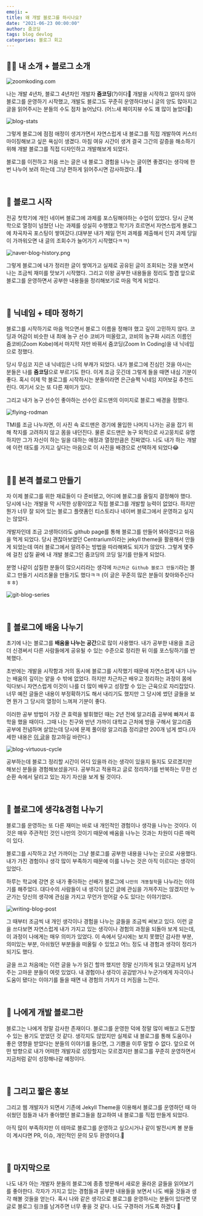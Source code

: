 ```yaml
---
emoji: ✒️
title: 왜 개발 블로그를 하시나요?
date: "2021-06-23 00:00:00"
author: 줌코딩
tags: blog devlog
categories: 블로그 회고
---
```


## 🙋‍♂️ 내 소개 + 블로그 소개

![zoomkoding.com](./why-dev-blog.png)

나는 개발 4년차, 블로그 4년차인 개발자 **줌코딩**(?)이다👋 개발을 시작하고 얼마지 않아 블로그를 운영하기 시작했고, 개발도 블로그도 꾸준히 운영하다보니 글의 양도 많아지고 글을 읽어주시는 분들의 수도 점차 늘어났다. (어느새 페이지뷰 수도 꽤 많이 늘었다🌝)

![blog-stats](why-dev-blog-1.png)

그렇게 블로그에 점점 애정이 생겨가면서 자연스럽게 내 블로그를 직접 개발하여 커스터마이징해보고 싶은 욕심이 생겼다. 마침 여유 시간이 생겨 결국 그간의 갈증을 해소하기 위해 개발 블로그를 직접 디자인하고 개발해보게 되었다. 

블로그를 이전하고 처음 쓰는 글은 내 블로그 경험을 나누는 글이면 좋겠다는 생각에 한번 나누어 보려 하는데 그냥 편하게 읽어주시면 감사하겠다..!🙏

<br/>

## 🚀 블로그 시작

전공 첫학기에 개인 네이버 블로그에 과제를 포스팅해야하는 수업이 있었다. 당시 군복학으로 열정이 넘쳤던 나는 과제를 성실히 수행했고 학기가 흐르면서 자연스럽게 블로그에 차곡차곡 포스팅이 쌓여갔다.(대부분 내가 제일 먼저 과제를 제출해서 인지 과제 당일이 가까워오면 내 글의 조회수가 늘어가기 시작했다ㅋㅋ)

![naver-blog-history.png](why-dev-blog-2.png)

그렇게 블로그에 내가 정리한 글이 쌓여가고 실제로 공유된 글이 조회되는 것을 보면서 나는 조금씩 재미를 맛보기 시작했다. 그리고 이왕 공부한 내용들을 정리도 할겸 앞으로 블로그를 운영하면서 공부한 내용들을 정리해보기로 마음 먹게 되었다.

<br/>

## 🏀 닉네임 + 테마 정하기

블로그를 시작하기로 마음 먹으면서 블로그 이름을 정해야 했고 깊이 고민하지 않다. 코딩과 어감이 비슷한 내 최애 농구 선수 코비가 떠올랐고, 코비의 농구화 시리즈 이름인 줌코비(Zoom Kobe)에서 마지막 자만 바꿔서 줌코딩(Zoom In Coding)을 내 닉네임으로 정했다.

당시 무심코 지은 내 닉네임은 나의 부캐가 되었다. 내가 블로그에 진심인 것을 아시는 분들은 나를 **줌코딩**으로 부르기도 한다.  이게 조금 웃긴데 그렇게 들을 때면 내심 기분이 좋다. 혹시 이제 막 블로그를 시작하시는 분들이라면 은근슬쩍 닉네임 지어보길 추천드린다. 여기서 오는 또 다른 재미가 있다.

그리고 내가 농구 선수인 좋아하는 선수인 로드맨의 이미지로 블로그 배경을 정했다.  

![flying-rodman](why-dev-blog-3.png)

TMI를 조금 나누자면, 이 사진 속 로드맨은 경기에 몰입한 나머지 나가는 공을 잡기 위해 착지를 고려하지 않고 몸을 내던진다. 물론 로드맨은 농구 외적으로 사고뭉치로 유명하지만 그가 자신이 하는 일을 대하는 애정과 열정만큼은 진짜였다. 나도 내가 하는 개발에 이런 태도를 가지고 싶다는 마음으로 이 사진을 배경으로 선택하게 되었다😂

<br/>

## 👷‍♂️ 본격 블로그 만들기

자 이제 블로그를 위한 재료들이 다 준비됐고, 어디에 블로그를 올릴지 결정해야 했다. 당시에 나는 개발을 막 시작한 상황이었고 직접 블로그를 개발할 능력이 없었다. 하지만 뭔가 너무 잘 되어 있는 블로그 플랫폼인 티스토리나 네이버 블로그에서 운영하고 싶지는 않았다. 

개발자인데 조금 고생하더라도 github page를 통해 블로그를 만들어 봐야겠다고 마음을 먹게 되었다. 당시 괜찮아보였던 Centrarium이라는 jekyll theme을 활용해서 만들게 되었는데 여러 블로그에서 알려주는 방법을 따라해봐도 되지가 않았다. 그렇게 몇주에 걸친 삽질 끝에 내 개발 블로그인 줌코딩의 코딩 일기를 만들게 되었다.

분명 나같이 삽질한 분들이 많으시리라는 생각에 `차근차근 Github 블로그 만들기`라는 블로그 만들기 시리즈물을 만들기도 했다ㅋㅋ (이 글은 꾸준히 많은 분들이 찾아와주신다 ㅎㅎ)

![git-blog-series](why-dev-blog-4.png)

<br/>

## 🎒 블로그에 배움 나누기

초기에 나는 블로그를 **배움을 나누는 공간**으로 많이 사용했다. 내가 공부한 내용을 조금 더 신경써서 다른 사람들에게 공유될 수 있는 수준으로 정리한 뒤 이를 포스팅하기를 반복했다. 

초반에는 개발을 시작함과 거의 동시에 블로그를 시작했기 때문에 자연스럽게 내가 나누는 배움의 깊이는 얕을 수 밖에 없었다. 하지만 차근차근 배우고 정리하는 과정이 몸에 익다보니 자연스럽게 이것이 나를 더 많이 배우고 성장할 수 있는 근육으로 자리잡았다. 너무 예전 글들은 내용이 부정확하기도 해서 내리기도 했지만 그 당시에 썼던 글들을 보면 뭔가 그 당시의 열정이 느껴져 기분이 좋다. 

이러한 공부 방법이 가장 큰 효력을 발휘했던 때는 2년 전에 알고리즘 공부에 빠져서 휴학을 했을 때이다. 그때 나는 친구와 반년 가까이 대학교 근처에 방을 구해서 알고리즘 공부에 전념하며 살았는데 당시에 문제 풀이랑 알고리즘 정리글만 200개 넘게 썼다.(자세한 내용은 [이 글](https://www.zoomkoding.com/how-to-algo/)을 참고하길 바란다.)

![blog-virtuous-cycle](why-dev-blog-5.png)

공부하는데 블로그 정리할 시간이 어디 있을까 라는 생각이 있을지 들지도 모르겠지만 해보신 분들을 경험해보셨을거다. 공부하고 적용하고 글로 정리하기를 반복하는 무한 선순환 속에서 달리고 있는 자기 자신을 보게 될 것이다.

<br/>

## 🧢 블로그에 생각&경험 나누기

블로그를 운영하는 또 다른 재미는 바로 내 개인적인 경험이나 생각을 나누는 것이다. 이것은 매우 주관적인 것인 나만의 것이기 때문에 배움을 나누는 것과는 차원이 다른 매력이 있다. 

블로그를 시작하고 2년 가까이는 그냥 블로그를 공부한 내용을 나누는 곳으로 사용했다. 내가 가진 경험이나 생각 많이 부족하기 때문에 이를 나누는 것은 아직 이르다는 생각이 있었다.

하루는 학교에 강연 온 내가 좋아하는 선배가 블로그에 `나만의 개똥철학`을 나누라는 이야기를 해주었다. 대다수의 사람들이 내 생각이 담긴 글에 관심을 가져주지는 않겠지만 누군가는 당신의 생각에 관심을 가지고 무언가 얻어갈 수도 있다는 이야기었다. 

![writing-blog-post](why-dev-blog-6.png)

그 때부터 조금씩 내 개인 생각이나 경험을 나누는 글들을 조금씩 써보고 있다. 이런 글을 쓰다보면 자연스럽게 내가 가지고 있는 생각이나 경험의 과정을 되돌아 보게 되는데, 이 과정이 나에게는 매우 의미가 있었다. 이 속에서 당시에는 보지 못했던 감사한 부분, 의미있는 부분, 아쉬웠던 부분들을 떠올릴 수 있었고 어느 정도 내 경험과 생각이 정리가 되기도 했다. 

글을 쓰고 처음에는 이런 글을 누가 읽긴 할까 했지만 정말 신기하게 읽고 댓글까지 남겨주는 고마운 분들이 여럿 있었다. 내 경험이나 생각이 공감받거나 누군가에게 자극이나 도움이 됐다는 이야기를 들을 때면 내 경험의 가치가 더 커짐을 느낀다.

<br/>

## 💎 나에게 개발 블로그란

블로그는 나에게 정말 감사한 존재이다. 블로그를 운영한 덕에 정말 많이 배웠고 도전할 수 있는 용기도 얻었던 것 같다. 생각지도 않았지만 실제로 내 블로그를 통해 도움이나 좋은 영향을 받았다는 분들의 이야기를 들으면, 그 기쁨을 이루 말할 수 없다. 앞으로 어떤 방향으로 내가 어떠한 개발자로 성장할지는 모르겠지만 블로그를 꾸준히 운영하면서 지금처럼 같이 성장해나갈 예정이다. 

<br/>

## 🔮 그리고 짧은 홍보

그리고 웹 개발자가 되면서 기존에 Jekyll Theme을 이용해서 블로그를 운영하던 때 아쉬웠던 점들과 내가 좋아했던 블로그들을 참고하여 내 블로그를 직접 만들게 되었다.

아직 많이 부족하지만 이 테마로 블로그를 운영하고 싶으시거나 같이 발전시켜 볼 분들이 계시다면 PR, 이슈, 개인적인 문의 모두 환영이다.💯

<br/>

## 👋 마지막으로

나도 내가 아는 개발자 분들의 블로그에 종종 방문해서 새로운 올라온 글들을 읽어보기를 좋아한다. 각자가 가지고 있는 경험들과 공부한 내용들을 보면서 나도 배울 것들과 생각 해볼 것들을 얻는다. 혹시 나와 같은 생각으로 블로그를 운영하시는 분들이 있다면 댓글로 블로그 링크를 남겨주면 너무 좋을 것 같다. 나도 구경하러 가도록 하겠다 🙂

```toc
```